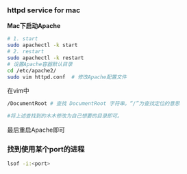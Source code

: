 ### httpd service for mac
**Mac下启动Apache**  
```bash
# 1. start
sudo apachectl -k start
# 2. restart
sudo apachectl -k restart
# 设置Apache容器默认目录
cd /etc/apache2/
sudo vim httpd.conf  # 修改Apache配置文件
```
在vim中
```bash
/DocumentRoot # 查找 DocumentRoot 字符串。“/”为查找定位的意思

#将上述查找到的木木修改为自己想要的目录即可。
```
最后重启Apache即可

### 找到使用某个port的进程
```bash
lsof -i:<port>
```
